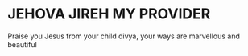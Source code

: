 # JEHOVA JIREH MY PROVIDER
Praise you Jesus
from your child divya, your ways are marvellous and beautiful
